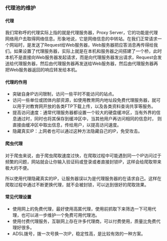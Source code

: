 ### 代理池的维护

#### 代理

我们常称呼的代理实际上指的就是代理服务器，Proxy Server，它的功能是代理网络用户去取得网络信息。形象地说，它是网络信息的中转站。在我们正常请求一个网站时，是发送了Request给Web服务器，Web服务器把应答消息再传得给我们。如果设置了代理服务器，实际上就是在本机和服务器之间搭建了一个桥，此时本机不是直接向Web服务器发起请求，而是向代理服务器发出请求，Request会发送给代理服务器，然后由代理服务器再发送给Web服务器，然后由代理服务器再把Web服务器返回的响应转发给本机。

#### 代理的作用

* 突破自身IP访问限制，访问一些平时不能访问的站点。
* 访问一些单位或团体内部资源，如使用教育网内地址段免费代理服务器，就可以用于对教育网开放的各类FTP下载上传，以及各类资料查询共享等服务。
* 提高访问速度：通常代理服务器都设置一个较大的硬盘缓冲区，当有外界的信息通过时，同时也将其保存到缓冲区中，当其他用户再访问相同的信息时， 则直接由缓冲区中取出信息，传给用户，以提高访问速度。
* 隐藏真实IP：上网者也可以通过这种方法隐藏自己的IP，免受攻击。

#### 爬虫代理

对于爬虫来说，由于爬虫爬取速度过快，在爬取过程中可能遇到同一个IP访问过于频繁的问题，网站就会让你输入验证码或登录或者直接封锁IP，这样会给爬取带来极大的不便。

所以使用代理隐藏真实的IP，让服务器误以为是代理服务器的在请求自己。这样在爬取过程中通过不断更换代理，就不会被封锁，可以达到很好的爬取效果。

#### 常见代理设置

* 使用网上的免费代理，最好使用高匿代理，使用前抓取下来筛选一下可用代理，也可以进一步维护一个免费可用代理池。
* 使用付费代理服务，互联网上存在许多代理商，可以付费使用，质量比免费代理好很多。
* ADSL拨号，拨一次号换一次IP，稳定性高，是比较有效的一种方案。
